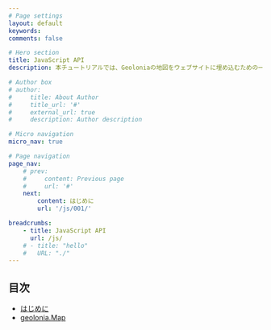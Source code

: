 ```yaml
---
# Page settings
layout: default
keywords:
comments: false

# Hero section
title: JavaScript API
description: 本チュートリアルでは、Geoloniaの地図をウェブサイトに埋め込むための一般的な方法を目的別に紹介します。

# Author box
# author:
#     title: About Author
#     title_url: '#'
#     external_url: true
#     description: Author description

# Micro navigation
micro_nav: true

# Page navigation
page_nav:
    # prev:
    #     content: Previous page
    #     url: '#'
    next:
        content: はじめに
        url: '/js/001/'

breadcrumbs:
    - title: JavaScript API
      url: /js/
    # - title: "hello"
    #   URL: "./"
---
```


## 目次

* [はじめに](/js/001/)
* [geolonia.Map](/js/002/)

